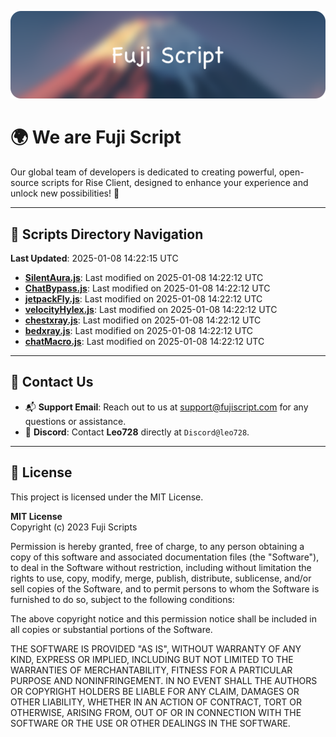 ![Banner](.github/b.webp)

# 🌍 **We are Fuji Script**

Our global team of developers is dedicated to creating powerful, open-source scripts for Rise Client, designed to enhance your experience and unlock new possibilities! 🌟

---
<!-- SCRIPTS_NAVIGATION_START -->
## 📂 **Scripts Directory Navigation**

**Last Updated**: 2025-01-08 14:22:15 UTC

- **[SilentAura.js](scripts/SilentAura.js)**: Last modified on 2025-01-08 14:22:12 UTC
- **[ChatBypass.js](scripts/ChatBypass.js)**: Last modified on 2025-01-08 14:22:12 UTC
- **[jetpackFly.js](scripts/jetpackFly.js)**: Last modified on 2025-01-08 14:22:12 UTC
- **[velocityHylex.js](scripts/velocityHylex.js)**: Last modified on 2025-01-08 14:22:12 UTC
- **[chestxray.js](scripts/chestxray.js)**: Last modified on 2025-01-08 14:22:12 UTC
- **[bedxray.js](scripts/bedxray.js)**: Last modified on 2025-01-08 14:22:12 UTC
- **[chatMacro.js](scripts/chatMacro.js)**: Last modified on 2025-01-08 14:22:12 UTC

<!-- SCRIPTS_NAVIGATION_END -->

---

## 💬 **Contact Us**  
- 📬 **Support Email**: Reach out to us at [support@fujiscript.com](mailto:support@fujiscript.com) for any questions or assistance.  
- 💬 **Discord**: Contact **Leo728** directly at `Discord@leo728`.

---

## 📜 **License**

This project is licensed under the MIT License.  

**MIT License**  
Copyright (c) 2023 Fuji Scripts  

Permission is hereby granted, free of charge, to any person obtaining a copy of this software and associated documentation files (the "Software"), to deal in the Software without restriction, including without limitation the rights to use, copy, modify, merge, publish, distribute, sublicense, and/or sell copies of the Software, and to permit persons to whom the Software is furnished to do so, subject to the following conditions:  

The above copyright notice and this permission notice shall be included in all copies or substantial portions of the Software.  

THE SOFTWARE IS PROVIDED "AS IS", WITHOUT WARRANTY OF ANY KIND, EXPRESS OR IMPLIED, INCLUDING BUT NOT LIMITED TO THE WARRANTIES OF MERCHANTABILITY, FITNESS FOR A PARTICULAR PURPOSE AND NONINFRINGEMENT. IN NO EVENT SHALL THE AUTHORS OR COPYRIGHT HOLDERS BE LIABLE FOR ANY CLAIM, DAMAGES OR OTHER LIABILITY, WHETHER IN AN ACTION OF CONTRACT, TORT OR OTHERWISE, ARISING FROM, OUT OF OR IN CONNECTION WITH THE SOFTWARE OR THE USE OR OTHER DEALINGS IN THE SOFTWARE.  
